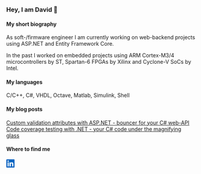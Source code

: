 ### Hey, I am David 👋

#### **My short biography**
As soft-/firmware engineer I am currently working on web-backend projects using ASP.NET and Entity Framework Core.

In the past I worked on embedded projects using ARM Cortex-M3/4 microcontrollers by ST, Spartan-6 FPGAs by Xilinx and Cyclone-V SoCs by Intel.

#### **My languages**
C/C++, C#, VHDL, Octave, Matlab, Simulink, Shell

#### **My blog posts**
[Custom validation attributes with ASP.NET - bouncer for your C# web-API](https://github.com/djek-sweng/blog-custom-validation-attributes-aspnet/)<br>
[Code coverage testing with .NET - your C# code under the magnifying glass](https://github.com/djek-sweng/blog-code-coverage-testing-dotnet/)

#### **Where to find me**
<a href="https://www.linkedin.com/in/djek-sweng/"><img width="22px" src="./img/linkedin.svg"/></a>
